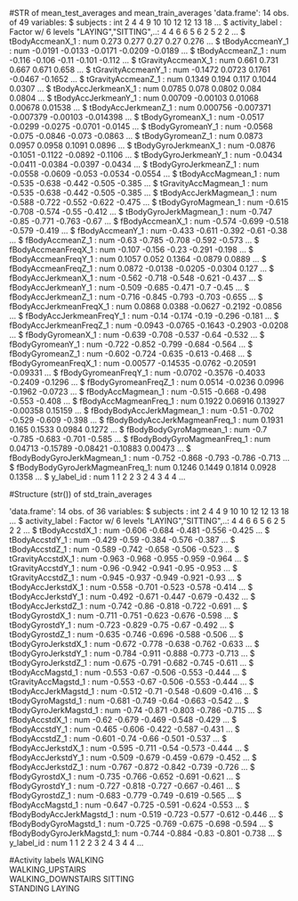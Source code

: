 #STR of mean_test_averages and mean_train_averages
'data.frame':	14 obs. of  49 variables:
 $ subjects                      : int  2 4 4 9 10 10 12 12 13 18 ...
 $ activity_label                : Factor w/ 6 levels "LAYING","SITTING",..: 4 4 6 6 5 6 2 5 2 2 ...
 $ tBodyAccmeanX_1               : num  0.273 0.277 0.27 0.27 0.276 ...
 $ tBodyAccmeanY_1               : num  -0.0191 -0.0133 -0.0171 -0.0209 -0.0189 ...
 $ tBodyAccmeanZ_1               : num  -0.116 -0.106 -0.11 -0.101 -0.112 ...
 $ tGravityAccmeanX_1            : num  0.661 0.731 0.667 0.671 0.658 ...
 $ tGravityAccmeanY_1            : num  -0.1472 0.0723 0.1761 -0.0467 -0.1652 ...
 $ tGravityAccmeanZ_1            : num  0.1349 0.194 0.117 0.1044 0.0307 ...
 $ tBodyAccJerkmeanX_1           : num  0.0785 0.078 0.0802 0.084 0.0804 ...
 $ tBodyAccJerkmeanY_1           : num  0.00709 -0.00103 0.01068 0.00678 0.01538 ...
 $ tBodyAccJerkmeanZ_1           : num  0.000756 -0.007371 -0.007379 -0.00103 -0.014398 ...
 $ tBodyGyromeanX_1              : num  -0.0517 -0.0299 -0.0275 -0.0701 -0.0145 ...
 $ tBodyGyromeanY_1              : num  -0.0568 -0.075 -0.0846 -0.073 -0.0863 ...
 $ tBodyGyromeanZ_1              : num  0.0873 0.0957 0.0958 0.1091 0.0896 ...
 $ tBodyGyroJerkmeanX_1          : num  -0.0876 -0.1051 -0.1122 -0.0892 -0.1106 ...
 $ tBodyGyroJerkmeanY_1          : num  -0.0434 -0.0411 -0.0384 -0.0397 -0.0434 ...
 $ tBodyGyroJerkmeanZ_1          : num  -0.0558 -0.0609 -0.053 -0.0534 -0.0554 ...
 $ tBodyAccMagmean_1             : num  -0.535 -0.638 -0.442 -0.505 -0.385 ...
 $ tGravityAccMagmean_1          : num  -0.535 -0.638 -0.442 -0.505 -0.385 ...
 $ tBodyAccJerkMagmean_1         : num  -0.588 -0.722 -0.552 -0.622 -0.475 ...
 $ tBodyGyroMagmean_1            : num  -0.615 -0.708 -0.574 -0.55 -0.412 ...
 $ tBodyGyroJerkMagmean_1        : num  -0.747 -0.85 -0.771 -0.763 -0.67 ...
 $ fBodyAccmeanX_1               : num  -0.574 -0.699 -0.518 -0.579 -0.419 ...
 $ fBodyAccmeanY_1               : num  -0.433 -0.611 -0.392 -0.61 -0.38 ...
 $ fBodyAccmeanZ_1               : num  -0.63 -0.785 -0.708 -0.592 -0.573 ...
 $ fBodyAccmeanFreqX_1           : num  -0.107 -0.156 -0.23 -0.291 -0.198 ...
 $ fBodyAccmeanFreqY_1           : num  0.1057 0.052 0.1364 -0.0879 0.0889 ...
 $ fBodyAccmeanFreqZ_1           : num  0.0872 -0.0138 -0.0205 -0.0304 0.127 ...
 $ fBodyAccJerkmeanX_1           : num  -0.562 -0.718 -0.548 -0.621 -0.437 ...
 $ fBodyAccJerkmeanY_1           : num  -0.509 -0.685 -0.471 -0.7 -0.45 ...
 $ fBodyAccJerkmeanZ_1           : num  -0.716 -0.845 -0.793 -0.703 -0.655 ...
 $ fBodyAccJerkmeanFreqX_1       : num  0.0868 0.0388 -0.0627 -0.2192 -0.0856 ...
 $ fBodyAccJerkmeanFreqY_1       : num  -0.14 -0.174 -0.19 -0.296 -0.181 ...
 $ fBodyAccJerkmeanFreqZ_1       : num  -0.0943 -0.0765 -0.1643 -0.2903 -0.0208 ...
 $ fBodyGyromeanX_1              : num  -0.639 -0.708 -0.537 -0.64 -0.532 ...
 $ fBodyGyromeanY_1              : num  -0.722 -0.852 -0.799 -0.684 -0.564 ...
 $ fBodyGyromeanZ_1              : num  -0.602 -0.724 -0.635 -0.613 -0.468 ...
 $ fBodyGyromeanFreqX_1          : num  -0.00577 -0.14535 -0.0762 -0.20591 -0.09331 ...
 $ fBodyGyromeanFreqY_1          : num  -0.0702 -0.3576 -0.4033 -0.2409 -0.1296 ...
 $ fBodyGyromeanFreqZ_1          : num  0.0514 -0.0236 0.0996 -0.1962 -0.0723 ...
 $ fBodyAccMagmean_1             : num  -0.515 -0.668 -0.498 -0.553 -0.408 ...
 $ fBodyAccMagmeanFreq_1         : num  0.1922 0.06916 0.13927 -0.00358 0.15159 ...
 $ fBodyBodyAccJerkMagmean_1     : num  -0.51 -0.702 -0.529 -0.609 -0.398 ...
 $ fBodyBodyAccJerkMagmeanFreq_1 : num  0.1931 0.165 0.1533 0.0984 0.1272 ...
 $ fBodyBodyGyroMagmean_1        : num  -0.7 -0.785 -0.683 -0.701 -0.585 ...
 $ fBodyBodyGyroMagmeanFreq_1    : num  0.04713 -0.15789 -0.08421 -0.10883 0.00473 ...
 $ fBodyBodyGyroJerkMagmean_1    : num  -0.752 -0.868 -0.793 -0.786 -0.713 ...
 $ fBodyBodyGyroJerkMagmeanFreq_1: num  0.1246 0.1449 0.1814 0.0928 0.1358 ...
 $ y_label_id                    : num  1 1 2 2 3 2 4 3 4 4 ...


#Structure (str()) of std_train_averages

'data.frame':	14 obs. of  36 variables:
 $ subjects                 : int  2 4 4 9 10 10 12 12 13 18 ...
 $ activity_label           : Factor w/ 6 levels "LAYING","SITTING",..: 4 4 6 6 5 6 2 5 2 2 ...
 $ tBodyAccstdX_1           : num  -0.606 -0.684 -0.481 -0.556 -0.425 ...
 $ tBodyAccstdY_1           : num  -0.429 -0.59 -0.384 -0.576 -0.387 ...
 $ tBodyAccstdZ_1           : num  -0.589 -0.742 -0.658 -0.506 -0.523 ...
 $ tGravityAccstdX_1        : num  -0.963 -0.968 -0.955 -0.959 -0.964 ...
 $ tGravityAccstdY_1        : num  -0.96 -0.942 -0.941 -0.95 -0.953 ...
 $ tGravityAccstdZ_1        : num  -0.945 -0.937 -0.949 -0.921 -0.93 ...
 $ tBodyAccJerkstdX_1       : num  -0.558 -0.701 -0.523 -0.578 -0.414 ...
 $ tBodyAccJerkstdY_1       : num  -0.492 -0.671 -0.447 -0.679 -0.432 ...
 $ tBodyAccJerkstdZ_1       : num  -0.742 -0.86 -0.818 -0.722 -0.691 ...
 $ tBodyGyrostdX_1          : num  -0.711 -0.751 -0.623 -0.676 -0.598 ...
 $ tBodyGyrostdY_1          : num  -0.723 -0.829 -0.75 -0.67 -0.492 ...
 $ tBodyGyrostdZ_1          : num  -0.635 -0.746 -0.696 -0.588 -0.506 ...
 $ tBodyGyroJerkstdX_1      : num  -0.672 -0.778 -0.638 -0.762 -0.633 ...
 $ tBodyGyroJerkstdY_1      : num  -0.784 -0.911 -0.888 -0.773 -0.713 ...
 $ tBodyGyroJerkstdZ_1      : num  -0.675 -0.791 -0.682 -0.745 -0.611 ...
 $ tBodyAccMagstd_1         : num  -0.553 -0.67 -0.506 -0.553 -0.444 ...
 $ tGravityAccMagstd_1      : num  -0.553 -0.67 -0.506 -0.553 -0.444 ...
 $ tBodyAccJerkMagstd_1     : num  -0.512 -0.71 -0.548 -0.609 -0.416 ...
 $ tBodyGyroMagstd_1        : num  -0.681 -0.749 -0.64 -0.663 -0.542 ...
 $ tBodyGyroJerkMagstd_1    : num  -0.74 -0.871 -0.803 -0.786 -0.715 ...
 $ fBodyAccstdX_1           : num  -0.62 -0.679 -0.469 -0.548 -0.429 ...
 $ fBodyAccstdY_1           : num  -0.465 -0.606 -0.422 -0.587 -0.431 ...
 $ fBodyAccstdZ_1           : num  -0.601 -0.74 -0.66 -0.501 -0.537 ...
 $ fBodyAccJerkstdX_1       : num  -0.595 -0.711 -0.54 -0.573 -0.444 ...
 $ fBodyAccJerkstdY_1       : num  -0.509 -0.679 -0.459 -0.679 -0.452 ...
 $ fBodyAccJerkstdZ_1       : num  -0.767 -0.872 -0.842 -0.739 -0.726 ...
 $ fBodyGyrostdX_1          : num  -0.735 -0.766 -0.652 -0.691 -0.621 ...
 $ fBodyGyrostdY_1          : num  -0.727 -0.818 -0.727 -0.667 -0.461 ...
 $ fBodyGyrostdZ_1          : num  -0.683 -0.779 -0.749 -0.619 -0.565 ...
 $ fBodyAccMagstd_1         : num  -0.647 -0.725 -0.591 -0.624 -0.553 ...
 $ fBodyBodyAccJerkMagstd_1 : num  -0.519 -0.723 -0.577 -0.612 -0.446 ...
 $ fBodyBodyGyroMagstd_1    : num  -0.725 -0.769 -0.675 -0.698 -0.594 ...
 $ fBodyBodyGyroJerkMagstd_1: num  -0.744 -0.884 -0.83 -0.801 -0.738 ...
 $ y_label_id               : num  1 1 2 2 3 2 4 3 4 4 ...
 
 #Activity labels
 WALKING            
 WALKING_UPSTAIRS   
 WALKING_DOWNSTAIRS 
 SITTING           
 STANDING
 LAYING         
